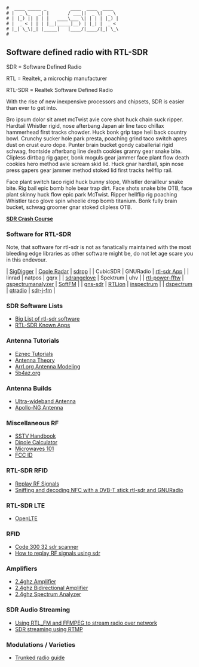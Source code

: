 ```text
#  ____ _____ _         ____  ____  ____
# |  _ \_   _| |       / ___||  _ \|  _ \
# | |_) || | | |   ____\___ \| | | | |_) |
# |  _ < | | | |__|_____|__) | |_| |  _ <
# |_| \_\|_| |_____|   |____/|____/|_| \_\
#
```

## Software defined radio with RTL-SDR

SDR = Software Defined Radio

RTL = Realtek, a microchip manufacturer

RTL-SDR = Realtek Software Defined Radio

With the rise of new inexpensive processors and chipsets, SDR is easier than ever to get into.

Bro ipsum dolor sit amet mcTwist avie core shot huck chain suck ripper. Hardtail Whistler rigid, 
nose afterbang Japan air line taco chillax hammerhead first tracks chowder. Huck bonk grip tape 
heli back country bowl. Crunchy sucker hole park presta, poaching grind taco switch apres dust 
on crust euro dope. Punter brain bucket gondy caballerial rigid schwag, frontside afterbang line
death cookies granny gear snake bite. Clipless dirtbag rig gaper, bonk moguls gear jammer face
plant flow death cookies hero method avie scream skid lid. Huck gnar hardtail, spin nose press 
gapers gear jammer method stoked lid first tracks hellflip rail.

Face plant switch taco rigid huck bunny slope, Whistler derailleur snake bite. Rig bail epic bomb
hole bear trap dirt. Face shots snake bite OTB, face plant skinny huck flow epic park McTwist. Ripper
hellflip rig poaching Whistler taco glove spin wheelie drop bomb titanium. Bonk fully brain bucket, 
schwag groomer gnar stoked clipless OTB.

__[SDR Crash Course](sdr-crash)__

### Software for RTL-SDR

Note, that software for rtl-sdr is not as fanatically maintained with the most bleeding edge libraries as other software might be, do not let
age scare you in this endevour.

| [SigDigger](https://github.com/BatchDrake/SigDigger)                                                          | [Coole Radar](https://github.com/wiseman/coole-radar)              | [sdrpp](https://www.sdrpp.org/)                     |
| CubicSDR                                                                                                      | GNURadio                                                           | [rtl-sdr App](rtlsdr-app)                           |
| linrad                                                                                                        | natpos                                                             | gqrx                                                |
| [sdrangelove](https://osmocom.org/projects/sdr/wiki/sdrangelove)                                              | Spektrum                                                           | uhv                                                 |
| [rtl-power-fftw](https://github.com/AD-Vega/rtl-power-fftw)                                                   | [qspectrumanalyzer](https://github.com/xmikos/qspectrumanalyzer)   | [SoftFM](https://github.com/jorisvr/SoftFM)         |
| [gns-sdr](https://gnss-sdr.org/docs/tutorials/gnss-sdr-operation-realtek-rtl2832u-usb-dongle-dvb-t-receiver/) | [RTLion](https://github.com/RTLion-Framework/RTLion)               | [inspectrum](https://github.com/miek/inspectrum)    |
| [dspectrum](https://github.com/tresacton/dspectrumgui)                                                        | [qtradio](https://napan.ca/ghpsdr3/index.php/QtRadio_Installation) | [sdr-j-fm](https://github.com/JvanKatwijk/sdr-j-fm) |

### SDR Software Lists

- [Big List of rtl-sdr software](https://www.rtl-sdr.com/big-list-rtl-sdr-supported-software/)
- [RTL-SDR Known Apps](https://osmocom.org/projects/rtl-sdr/wiki/Rtl-sdr#Known-Apps)

### Antenna Tutorials

- [Eznec Tutorials](https://www.hamradiodeals.co.uk/forums/viewforum.php?f=46)
- [Antenna Theory](https://www.antenna-theory.com/measurements/antenna.php#equipment)
- [Arrl.org Antenna Modeling](https://www.arrl.org/antenna-modeling)
- [5b4az.org](http://www.5b4az.org)

### Antenna Builds

- [Ultra-wideband Antenna](https://hexandflex.com/2017/12/03/making-an-ultrawideband-antenna-pt1/)
- [Apollo-NG Antenna](https://apollo.open-resource.org/mission:log:2012:08:02:active-wideband-receiver-antenna-for-sdr)

### Miscellaneous RF

- [SSTV Handbook](https://www.sstv-handbook.com/)
- [Dipole Calculator](https://www.omnicalculator.com/physics/dipole)
- [Microwaves 101](https://www.microwaves101.com)
- [FCC ID](https://fccid.io/)

### RTL-SDR RFID

- [Replay RF Signals](https://www.blackhillsinfosec.com/how-to-replay-rf-signals-using-sdr/)
- [Sniffing and decoding NFC with a DVB-T stick rtl-sdr and GNURadio](http://blog.rona.fr/post/2017/10/15/Sniffing-and-decoding-NFC-with-a-DVB-T-stick-rtl-sdr-and-GNURadio?pub=0#pr)

### RTL-SDR LTE

- [OpenLTE](https://github.com/mgp25/OpenLTE#installing-gnuradio-with-uhd)

### RFID

- [Code 300 32 sdr scanner](https://staffjd.weebly.com/blog/code-300-32-sdr-scanner)
- [How to replay RF signals using sdr](https://www.blackhillsinfosec.com/how-to-replay-rf-signals-using-sdr/)

### Amplifiers

- [2.4ghz Amplifier](https://www.qsl.net/n9zia/wireless/2.4amp.html)
- [2.4ghz Bidirectional Amplifier](https://www.qsl.net/n9zia/wireless/appendixD.html)
- [2.4ghz Spectrum Analyzer](https://www.qsl.net/va3iul/2.4GHz_Spectrum_Analyzer/2.4GHz_Spectrum_Analyzer.htm)

### SDR Audio Streaming

- [Using RTL_FM and FFMPEG to stream radio over network](https://www.nicklansley.com/post/using-rtl_fm-and-ffmpeg-to-stream-radio-audio-over-network)
- [SDR streaming using RTMP](https://jekhokie.github.io/sdr/rtmp/2021/03/03/sdr-rtmp-pubsub.html)

### Modulations / Varieties

- [Trunked radio guide](https://www.andrewmohawk.com/2020/06/12/trunked-radio-a-guide/)
